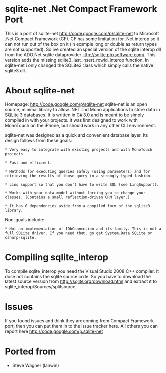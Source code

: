 sqlite-net .Net Compact Framework Port 
==============
This is a port of sqlite-net http://code.google.com/p/sqlite-net to Microsoft .Net Compact Framework (CF). CF has some limitation for .Net interop so it can not run out of the box on it (in example long or double as return types are not supported). So ive created an special version of the sqlite interop dll from the ADO.Net sqlite dataprovider http://sqlite.phxsoftware.com/. This version adds the missing sqlite3_last_insert_rowid_interop function. 
In sqlite-net i only changed the SQLite3 class which simply calls the native sqlite3.dll.

About sqlite-net
==============
Homepage: http://code.google.com/p/sqlite-net
sqlite-net is an open source, minimal library to allow .NET and Mono applications to store data in SQLite 3 databases. It is written in C# 3.0 and is meant to be simply compiled in with your projects. It was first designed to work with MonoTouch  on the iPhone, but should work in any other CLI environment.

sqlite-net was designed as a quick and convenient database layer. Its design follows from these goals:

    * Very easy to integrate with existing projects and with MonoTouch projects. 

    * Fast and efficient. 

    * Methods for executing queries safely (using parameters) and for retrieving the results of those query in a strongly typed fashion. 

    * Linq support so that you don't have to write SQL (see LinqSupport). 

    * Works with your data model without forcing you to change your classes. (Contains a small reflection-driven ORM layer.) 

    * It has 0 dependencies aside from a compiled form of the sqlite3 library. 

Non-goals include:

    * Not an implementation of IDbConnection and its family. This is not a full SQLite driver. If you need that, go get System.Data.SQLite or csharp-sqlite. 
    
Compiling sqlite_interop
============
To compile sqlite_interop you need the Visual Studio 2008 C++ compiler. It dose not contains the sqlite source code. So you have to download the latest source version from http://sqlite.org/download.html and extract it to sqlite_interop/Sources/splitsource.
	
Issues
============
If you found issues and think they are coming from Compact Framework port, then you can put them in to the issue tracker here. All others you can report here http://code.google.com/p/sqlite-net

Ported from
============
- Steve Wagner (lanwin)